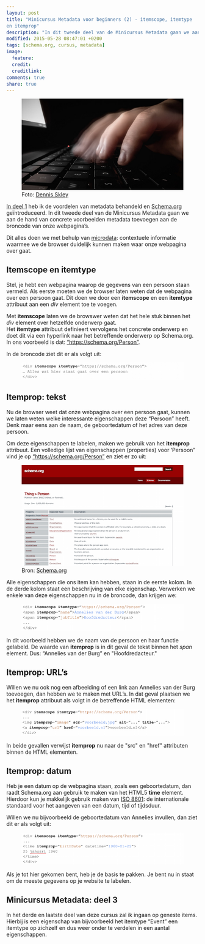 ```yaml
---
layout: post
title: "Minicursus Metadata voor beginners (2) - itemscope, itemtype
en itemprop"
description: "In dit tweede deel van de Minicursus Metadata gaan we aan de hand van concrete voorbeelden metadata toevoegen aan onze webpagina’s."
modified: 2015-05-28 08:47:01 +0200
tags: [schema.org, cursus, metadata]
image:
  feature: 
  credit: 
  creditlink: 
comments: true
share: true
---
```


<figure>
<img src="/images/metadata-invoeren.jpg" alt="Het toevoegen van
metadata aan je broncode">
<figcaption>Foto: <a href="http://bit.ly/1KqOinL">Dennis Skley</a>
</figcaption>
</figure>

<a
href="http://theknowsyferret.github.io/minicursus-metadata-voor-beginners-deel-1-schema-dot-org/">In
deel 1</a> heb ik de voordelen van metadata behandeld en <a href="https://schema.org">Schema.org</a>
geïntroduceerd. In dit tweede deel van de Minicursus Metadata gaan we
aan de hand van concrete voorbeelden metadata toevoegen aan de
broncode van onze
webpagina’s.


Dit alles doen we met behulp van <a
href="http://en.wikipedia.org/wiki/Microdata_%28HTML%29">microdata</a>:
contextuele informatie waarmee we de browser duidelijk kunnen maken
waar onze webpagina over gaat.

<h2>Itemscope en itemtype</h2>
Stel, je hebt een webpagina waarop de gegevens van een persoon staan
vermeld. Als eerste moeten we de browser laten weten dat de webpagina
over een persoon gaat. Dit doen we door een <strong>itemscope</strong> en een <strong>itemtype</strong>
attribuut aan een <em>div</em> element toe te voegen.


Met <strong>itemscope</strong> laten we de browswer weten dat het hele
stuk binnen het <em>div</em> element over hetzelfde onderwerp gaat.<br>
Het <strong>itemtype</strong> attribuut definieert vervolgens het concrete onderwerp en
doet dit via een hyperlink naar het betreffende onderwerp op
Schema.org.<br>
In ons voorbeeld is dat: <a href="https://schema.org/Person"> “https://schema.org/Person”</a>. 

In de broncode ziet dit er als volgt uit:

<figure>
<img src="/images/itemscope-itemtype.png" alt="Het labelen van je
broncode als het item type Person">
</figure>

<h2>Itemprop: tekst</h2>
Nu de browser weet dat onze webpagina over een persoon gaat, kunnen we
laten weten welke interessante eigenschappen deze “Persoon”
heeft. Denk maar eens aan de naam, de geboortedatum of het adres van
deze persoon.


Om deze eigenschappen te labelen, maken we gebruik van het <strong>itemprop</strong> attribuut.
Een volledige lijst van eigenschappen (properties) voor ‘Persoon” vind je op <a href="https://schema.org/Person"> “https://schema.org/Person”</a> en ziet er zo uit:

<figure>
<img src="/images/schema-org-properties-person.png" alt="De
eigenschappen, expected types en beschrijving van het itemtype Person">
<figcaption>Bron: <a href="https://schema.org/Person">Schema.org</a>
</figcaption>
</figure>

Alle eigenschappen die ons item kan hebben, staan in de eerste kolom. In de derde kolom staat een beschrijving van elke eigenschap. Verwerken we enkele van deze eigenschappen nu in de broncode, dan krijgen we:

<figure>
<img src="/images/itemprop-tekst.png" alt="Het itemprop attribuut
definieert de eigenschappen naam en
functie">
</figure>

In dit voorbeeld hebben we de naam van de persoon en haar functie
gelabeld. De waarde van <strong>itemprop</strong> is in dit geval de tekst
binnen het <em>span</em> element. Dus: “Annelies van der Burg” en "Hoofdredacteur."

<h2>Itemprop: URL’s</h2>
Willen we nu ook nog een afbeelding of een link aan Annelies van der
Burg toevoegen, dan hebben we te maken met URL’s. In dat geval
plaatsen we het <strong>itemprop</strong> attribuut als volgt in de
betreffende HTML elementen:

<figure>
<img src="/images/itemprop-url.png" alt="Het itemprop attribuut
definieert de eigenschappen URL en image">
</figure>

In beide gevallen verwijst <strong>itemprop</strong> nu naar de "src" en "href" attributen
binnen de HTML elementen.


<h2>Itemprop: datum</h2>
Heb je een datum op de webpagina staan, zoals een geboortedatum, dan
raadt Schema.org aan gebruik te maken van het HTML5
<strong>time</strong> element. Hierdoor kun je makkelijk gebruik maken van <a
href="http://nl.wikipedia.org/wiki/ISO_8601">ISO 8601</a>: de
internationale standaard voor het aangeven van een datum, tijd of
tijdsduur. 

Willen we nu bijvoorbeeld de geboortedatum van Annelies invullen, dan ziet dit er als volgt uit:

<figure>
<img src="/images/itemprop-datum.png" alt="Het itemprop attribuut
definieert de eigenschap geboortdatum">
</figure>

Als je tot hier gekomen bent, heb je de basis te pakken. Je bent nu in
staat om de meeste gegevens op je website te labelen. 

<h2>Minicursus Metadata: deel 3</h2>
In het derde en laatste deel van deze cursus zal ik ingaan op geneste items. Hierbij is een eigenschap van bijvoorbeeld het itemtype “Event” een itemtype op zichzelf en dus weer onder te verdelen in een aantal eigenschappen.
